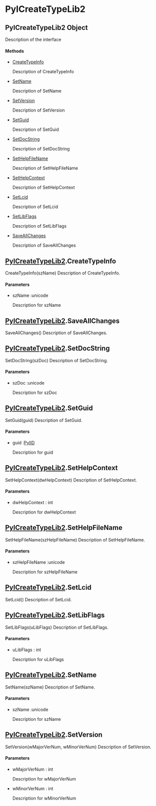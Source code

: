# PyICreateTypeLib2

## PyICreateTypeLib2 Object



Description of the interface

#### Methods


  - [CreateTypeInfo](PyICreateTypeLib2.md#pyicreatetypelib2createtypeinfo)

    Description of CreateTypeInfo&nbsp;

  - [SetName](PyICreateTypeLib2.md#pyicreatetypelib2setname)

    Description of SetName&nbsp;

  - [SetVersion](PyICreateTypeLib2.md#pyicreatetypelib2setversion)

    Description of SetVersion&nbsp;

  - [SetGuid](PyICreateTypeLib2.md#pyicreatetypelib2setguid)

    Description of SetGuid&nbsp;

  - [SetDocString](PyICreateTypeLib2.md#pyicreatetypelib2setdocstring)

    Description of SetDocString&nbsp;

  - [SetHelpFileName](PyICreateTypeLib2.md#pyicreatetypelib2sethelpfilename)

    Description of SetHelpFileName&nbsp;

  - [SetHelpContext](PyICreateTypeLib2.md#pyicreatetypelib2sethelpcontext)

    Description of SetHelpContext&nbsp;

  - [SetLcid](PyICreateTypeLib2.md#pyicreatetypelib2setlcid)

    Description of SetLcid&nbsp;

  - [SetLibFlags](PyICreateTypeLib2.md#pyicreatetypelib2setlibflags)

    Description of SetLibFlags&nbsp;

  - [SaveAllChanges](PyICreateTypeLib2.md#pyicreatetypelib2saveallchanges)

    Description of SaveAllChanges&nbsp;

## [PyICreateTypeLib2](#pyicreatetypelib2)\.CreateTypeInfo

CreateTypeInfo\(szName\)
Description of CreateTypeInfo\.

#### Parameters


  - szName :unicode

    Description for szName

## [PyICreateTypeLib2](#pyicreatetypelib2)\.SaveAllChanges

SaveAllChanges\(\)
Description of SaveAllChanges\.

## [PyICreateTypeLib2](#pyicreatetypelib2)\.SetDocString

SetDocString\(szDoc\)
Description of SetDocString\.

#### Parameters


  - szDoc :unicode

    Description for szDoc

## [PyICreateTypeLib2](#pyicreatetypelib2)\.SetGuid

SetGuid\(guid\)
Description of SetGuid\.

#### Parameters


  - guid :[PyIID](#pyiid)

    Description for guid

## [PyICreateTypeLib2](#pyicreatetypelib2)\.SetHelpContext

SetHelpContext\(dwHelpContext\)
Description of SetHelpContext\.

#### Parameters


  - dwHelpContext : int

    Description for dwHelpContext

## [PyICreateTypeLib2](#pyicreatetypelib2)\.SetHelpFileName

SetHelpFileName\(szHelpFileName\)
Description of SetHelpFileName\.

#### Parameters


  - szHelpFileName :unicode

    Description for szHelpFileName

## [PyICreateTypeLib2](#pyicreatetypelib2)\.SetLcid

SetLcid\(\)
Description of SetLcid\.

## [PyICreateTypeLib2](#pyicreatetypelib2)\.SetLibFlags

SetLibFlags\(uLibFlags\)
Description of SetLibFlags\.

#### Parameters


  - uLibFlags : int

    Description for uLibFlags

## [PyICreateTypeLib2](#pyicreatetypelib2)\.SetName

SetName\(szName\)
Description of SetName\.

#### Parameters


  - szName :unicode

    Description for szName

## [PyICreateTypeLib2](#pyicreatetypelib2)\.SetVersion

SetVersion\(wMajorVerNum, wMinorVerNum\)
Description of SetVersion\.

#### Parameters


  - wMajorVerNum : int

    Description for wMajorVerNum

  - wMinorVerNum : int

    Description for wMinorVerNum